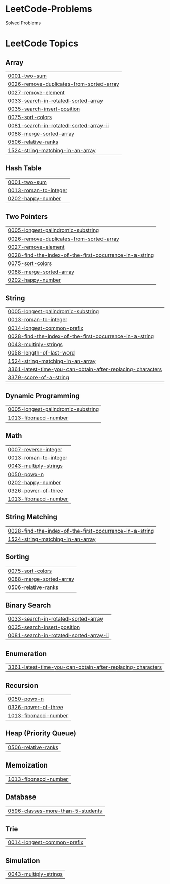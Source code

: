 # LeetCode-Problems
Solved Problems

<!---LeetCode Topics Start-->
# LeetCode Topics
## Array
|  |
| ------- |
| [0001-two-sum](https://github.com/devaharshavardhan/LeetCode-Problems/tree/master/0001-two-sum) |
| [0026-remove-duplicates-from-sorted-array](https://github.com/devaharshavardhan/LeetCode-Problems/tree/master/0026-remove-duplicates-from-sorted-array) |
| [0027-remove-element](https://github.com/devaharshavardhan/LeetCode-Problems/tree/master/0027-remove-element) |
| [0033-search-in-rotated-sorted-array](https://github.com/devaharshavardhan/LeetCode-Problems/tree/master/0033-search-in-rotated-sorted-array) |
| [0035-search-insert-position](https://github.com/devaharshavardhan/LeetCode-Problems/tree/master/0035-search-insert-position) |
| [0075-sort-colors](https://github.com/devaharshavardhan/LeetCode-Problems/tree/master/0075-sort-colors) |
| [0081-search-in-rotated-sorted-array-ii](https://github.com/devaharshavardhan/LeetCode-Problems/tree/master/0081-search-in-rotated-sorted-array-ii) |
| [0088-merge-sorted-array](https://github.com/devaharshavardhan/LeetCode-Problems/tree/master/0088-merge-sorted-array) |
| [0506-relative-ranks](https://github.com/devaharshavardhan/LeetCode-Problems/tree/master/0506-relative-ranks) |
| [1524-string-matching-in-an-array](https://github.com/devaharshavardhan/LeetCode-Problems/tree/master/1524-string-matching-in-an-array) |
## Hash Table
|  |
| ------- |
| [0001-two-sum](https://github.com/devaharshavardhan/LeetCode-Problems/tree/master/0001-two-sum) |
| [0013-roman-to-integer](https://github.com/devaharshavardhan/LeetCode-Problems/tree/master/0013-roman-to-integer) |
| [0202-happy-number](https://github.com/devaharshavardhan/LeetCode-Problems/tree/master/0202-happy-number) |
## Two Pointers
|  |
| ------- |
| [0005-longest-palindromic-substring](https://github.com/devaharshavardhan/LeetCode-Problems/tree/master/0005-longest-palindromic-substring) |
| [0026-remove-duplicates-from-sorted-array](https://github.com/devaharshavardhan/LeetCode-Problems/tree/master/0026-remove-duplicates-from-sorted-array) |
| [0027-remove-element](https://github.com/devaharshavardhan/LeetCode-Problems/tree/master/0027-remove-element) |
| [0028-find-the-index-of-the-first-occurrence-in-a-string](https://github.com/devaharshavardhan/LeetCode-Problems/tree/master/0028-find-the-index-of-the-first-occurrence-in-a-string) |
| [0075-sort-colors](https://github.com/devaharshavardhan/LeetCode-Problems/tree/master/0075-sort-colors) |
| [0088-merge-sorted-array](https://github.com/devaharshavardhan/LeetCode-Problems/tree/master/0088-merge-sorted-array) |
| [0202-happy-number](https://github.com/devaharshavardhan/LeetCode-Problems/tree/master/0202-happy-number) |
## String
|  |
| ------- |
| [0005-longest-palindromic-substring](https://github.com/devaharshavardhan/LeetCode-Problems/tree/master/0005-longest-palindromic-substring) |
| [0013-roman-to-integer](https://github.com/devaharshavardhan/LeetCode-Problems/tree/master/0013-roman-to-integer) |
| [0014-longest-common-prefix](https://github.com/devaharshavardhan/LeetCode-Problems/tree/master/0014-longest-common-prefix) |
| [0028-find-the-index-of-the-first-occurrence-in-a-string](https://github.com/devaharshavardhan/LeetCode-Problems/tree/master/0028-find-the-index-of-the-first-occurrence-in-a-string) |
| [0043-multiply-strings](https://github.com/devaharshavardhan/LeetCode-Problems/tree/master/0043-multiply-strings) |
| [0058-length-of-last-word](https://github.com/devaharshavardhan/LeetCode-Problems/tree/master/0058-length-of-last-word) |
| [1524-string-matching-in-an-array](https://github.com/devaharshavardhan/LeetCode-Problems/tree/master/1524-string-matching-in-an-array) |
| [3361-latest-time-you-can-obtain-after-replacing-characters](https://github.com/devaharshavardhan/LeetCode-Problems/tree/master/3361-latest-time-you-can-obtain-after-replacing-characters) |
| [3379-score-of-a-string](https://github.com/devaharshavardhan/LeetCode-Problems/tree/master/3379-score-of-a-string) |
## Dynamic Programming
|  |
| ------- |
| [0005-longest-palindromic-substring](https://github.com/devaharshavardhan/LeetCode-Problems/tree/master/0005-longest-palindromic-substring) |
| [1013-fibonacci-number](https://github.com/devaharshavardhan/LeetCode-Problems/tree/master/1013-fibonacci-number) |
## Math
|  |
| ------- |
| [0007-reverse-integer](https://github.com/devaharshavardhan/LeetCode-Problems/tree/master/0007-reverse-integer) |
| [0013-roman-to-integer](https://github.com/devaharshavardhan/LeetCode-Problems/tree/master/0013-roman-to-integer) |
| [0043-multiply-strings](https://github.com/devaharshavardhan/LeetCode-Problems/tree/master/0043-multiply-strings) |
| [0050-powx-n](https://github.com/devaharshavardhan/LeetCode-Problems/tree/master/0050-powx-n) |
| [0202-happy-number](https://github.com/devaharshavardhan/LeetCode-Problems/tree/master/0202-happy-number) |
| [0326-power-of-three](https://github.com/devaharshavardhan/LeetCode-Problems/tree/master/0326-power-of-three) |
| [1013-fibonacci-number](https://github.com/devaharshavardhan/LeetCode-Problems/tree/master/1013-fibonacci-number) |
## String Matching
|  |
| ------- |
| [0028-find-the-index-of-the-first-occurrence-in-a-string](https://github.com/devaharshavardhan/LeetCode-Problems/tree/master/0028-find-the-index-of-the-first-occurrence-in-a-string) |
| [1524-string-matching-in-an-array](https://github.com/devaharshavardhan/LeetCode-Problems/tree/master/1524-string-matching-in-an-array) |
## Sorting
|  |
| ------- |
| [0075-sort-colors](https://github.com/devaharshavardhan/LeetCode-Problems/tree/master/0075-sort-colors) |
| [0088-merge-sorted-array](https://github.com/devaharshavardhan/LeetCode-Problems/tree/master/0088-merge-sorted-array) |
| [0506-relative-ranks](https://github.com/devaharshavardhan/LeetCode-Problems/tree/master/0506-relative-ranks) |
## Binary Search
|  |
| ------- |
| [0033-search-in-rotated-sorted-array](https://github.com/devaharshavardhan/LeetCode-Problems/tree/master/0033-search-in-rotated-sorted-array) |
| [0035-search-insert-position](https://github.com/devaharshavardhan/LeetCode-Problems/tree/master/0035-search-insert-position) |
| [0081-search-in-rotated-sorted-array-ii](https://github.com/devaharshavardhan/LeetCode-Problems/tree/master/0081-search-in-rotated-sorted-array-ii) |
## Enumeration
|  |
| ------- |
| [3361-latest-time-you-can-obtain-after-replacing-characters](https://github.com/devaharshavardhan/LeetCode-Problems/tree/master/3361-latest-time-you-can-obtain-after-replacing-characters) |
## Recursion
|  |
| ------- |
| [0050-powx-n](https://github.com/devaharshavardhan/LeetCode-Problems/tree/master/0050-powx-n) |
| [0326-power-of-three](https://github.com/devaharshavardhan/LeetCode-Problems/tree/master/0326-power-of-three) |
| [1013-fibonacci-number](https://github.com/devaharshavardhan/LeetCode-Problems/tree/master/1013-fibonacci-number) |
## Heap (Priority Queue)
|  |
| ------- |
| [0506-relative-ranks](https://github.com/devaharshavardhan/LeetCode-Problems/tree/master/0506-relative-ranks) |
## Memoization
|  |
| ------- |
| [1013-fibonacci-number](https://github.com/devaharshavardhan/LeetCode-Problems/tree/master/1013-fibonacci-number) |
## Database
|  |
| ------- |
| [0596-classes-more-than-5-students](https://github.com/devaharshavardhan/LeetCode-Problems/tree/master/0596-classes-more-than-5-students) |
## Trie
|  |
| ------- |
| [0014-longest-common-prefix](https://github.com/devaharshavardhan/LeetCode-Problems/tree/master/0014-longest-common-prefix) |
## Simulation
|  |
| ------- |
| [0043-multiply-strings](https://github.com/devaharshavardhan/LeetCode-Problems/tree/master/0043-multiply-strings) |
<!---LeetCode Topics End-->
